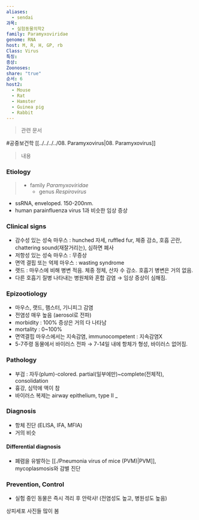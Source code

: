 ```yaml
---
aliases:
  - sendai
과목:
  - 실험동물의학2
family: Paramyxoviridae
genome: RNA
host: M, R, H, GP, rb
Class: Virus
특징: 
증상: 
Zoonoses: 
share: "true"
순서: 6
host2:
  - Mouse
  - Rat
  - Hamster
  - Guinea pig
  - Rabbit
---
```

> 관련 문서

#공중보건학 
[[../../../../08. Paramyxovirus|08. Paramyxovirus]]

> 내용
### Etiology
> - family *Paramyxoviridae*
> 	- genus *Respirovirus*

- ssRNA, enveloped. 150-200nm.
- human parainfluenza virus 1과 비슷한 임상 증상
### Clinical signs
- 감수성 있는 성숙 마우스 : hunched 자세, ruffled fur, 체중 감소, 호흡 곤란, chattering sound(재잘거리는), 심하면 폐사
- 저항성 있는 성숙 마우스 : 무증상
- 면역 결핍 또는 억제 마우스 : wasting syndrome
- 랫드 : 마우스에 비해 병변 적음. 체중 정체, 산자 수 감소. 호흡기 병변은 거의 없음.
- 다른 호흡기 질병 나타내는 병원체와 혼합 감염 → 임상 증상이 심해짐.
### Epizootiology
- 마우스, 랫드, 햄스터, 기니피그 감염
- 전염성 매우 높음 (aerosol로 전파)
- morbidity : 100% 증상은 거의 다 나타남
- mortality : 0~100%
- 면역결핍 마우스에서는 지속감염, immunocompetent : 지속감염X
- 5-7주령 동물에서 바이러스 전파 → 7-14일 내에 항체가 형성, 바이러스 없어짐.
### Pathology
- 부검 : 자두(plum)-colored. partial(일부에만)~complete(전체적), consolidation
- 흉강, 심막에 액이 참
- 바이러스 복제는 airway epithelium, type Ⅱ _


### Diagnosis
- 항체 진단 (ELISA, IFA, MFIA)
- 거의 비슷
#### Differential diagnosis
- 폐렴을 유발하는 [[./Pneumonia virus of mice (PVM)|PVM]], mycoplasmosis와 감별 진단

### Prevention, Control
- 실험 중인 동물은 즉시 격리 후 안락사! (전염성도 높고, 병원성도 높음)

상피세포 사진들 많이 봄